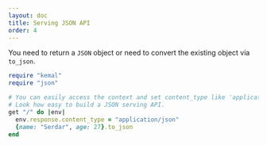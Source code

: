 ```yaml
---
layout: doc
title: Serving JSON API
order: 4
---
```


You need to return a ```JSON``` object or need to convert the existing object via `to_json`.

```ruby
require "kemal"
require "json"

# You can easily access the context and set content_type like 'application/json'.
# Look how easy to build a JSON serving API.
get "/" do |env|
  env.response.content_type = "application/json"
  {name: "Serdar", age: 27}.to_json
end

```
